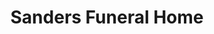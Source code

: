 ---
title: "Sanders Funeral Home"
url: /smithfield/sanders-funeral-home/
shop: funeral directors
---